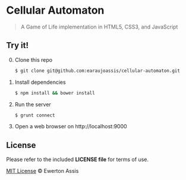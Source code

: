 # Cellular Automaton

> A Game of Life implementation in HTML5, CSS3, and JavaScript

## Try it!

0. Clone this repo

   ```sh
   $ git clone git@github.com:earaujoassis/cellular-automaton.git
   ```

1. Install dependencies

   ```sh
   $ npm install && bower install
   ```

2. Run the server

   ```sh
   $ grunt connect
   ```

3. Open a web browser on http://localhost:9000

## License

Please refer to the included **LICENSE file** for terms of use.

[MIT License](http://ewerton-araujo.mit-license.org/) &copy; Ewerton Assis
